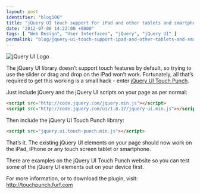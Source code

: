 ```yaml
---
layout: post
identifier: "blog106"
title: "jQuery UI touch support for iPad and other tablets and smartphones"
date: "2012-07-08 14:22:00 +0000"
tags: [ "Web Design", "User Interfaces", "jQuery", "jQuery UI" ]
permalink: "blog/jquery-ui-touch-support-ipad-and-other-tablets-and-smartphones"
---
```

![jQuery UI Logo](/uploads/JQuery_UI_logo_color_onwhite-300x72.png)

The jQuery UI library doesn’t support touch features by default, so trying to use the slider or drag and drop on the iPad won’t work. Fortunately, all that’s required to get this working is a small hack - enter [jQuery UI Touch Punch](http://touchpunch.furf.com).

<!--more-->

Just include jQuery and the jQuery UI scripts on your page as per normal:

```html
<script src="http://code.jquery.com/jquery.min.js"></script>
<script src="http://code.jquery.com/ui/1.8.17/jquery-ui.min.js"></script>
```

Then include the jQuery UI Touch Punch library:

```html
<script src="jquery.ui.touch-punch.min.js"></script>
```

That’s it. The existing jQuery UI elements on your page should now work on the iPad, iPhone or any touch screen tablet or smartphone.

There are examples on the jQuery UI Touch Punch website so you can test some of the jQuery UI elements out on your device first.

For more information, or to download the plugin, visit: <http://touchpunch.furf.com>